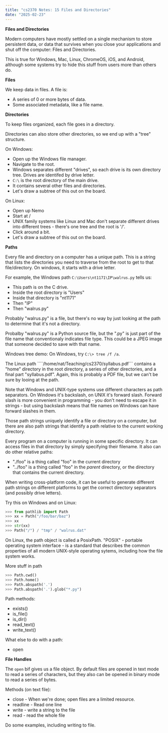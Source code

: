 ```yaml
---
title: "cs2370 Notes: 15 Files and Directories"
date: "2025-02-23"
---
```



**Files and Directories**

Modern computers have mostly settled on a single mechanism to store
persistent data, or data that survives when you close your
applications and shut off the computer: Files and Directories.

This is true for Windows, Mac, Linux, ChromeOS, iOS, and Android,
although some systems try to hide this stuff from users more than
others do.


**Files**

We keep data in files. A file is:

 - A series of 0 or more bytes of data.
 - Some associated metadata, like a file name.


**Directories**

To keep files organized, each file goes in a directory.

Directories can also store other directories, so we end up with a
"tree" structure.

On Windows:

 - Open up the Windows file manager.
 - Navigate to the root.
 - Windows separates different "drives", so each drive is its own
   directory tree. Drives are identifed by drive letter.
 - ```C:\``` is the root directory of the main drive.
 - It contains several other files and directories.
 - Let's draw a subtree of this out on the board.

On Linux:

 - Open up Nemo
 - Start at /
 - UNIX family systems like Linux and Mac don't separate different drives
   into different trees - there's one tree and the root is '/'.
 - Click around a bit.
 - Let's draw a subtree of this out on the board.


**Paths**

Every file and directory on a computer has a unique path. This is a
string that lists the directories you need to traverse from the root
to get to that file/directory. On windows, it starts with a drive
letter.

For example, the Windows path ```C:\Users\nt1171\IP\walrus.py``` tells
us:

 - This path is on the C drive.
 - Inside the root directory is "Users"
 - Inside that directory is "nt1171"
 - Then "IP"
 - Then "walrus.py"

Probably "walrus.py" is a file, but there's no way by just looking at
the path to determine that it's not a directory.

Probalby "walrus.py" is a Python source file, but the ".py" is just
part of the file name that conventionaly indicates file type. This
could be a JPEG image that someone decided to save with that name.

Windows tree demo: On Windows, try ```C:\> tree /f /a```.

The Linux path ````/home/nat/Teaching/cs2370/syllabus.pdf``` contains
a "home" directory in the root directory, a series of other
directories, and a final part "syllabus.pdf". Again, this is probably
a PDF file, but we can't be sure by looing at the path.

Note that Windows and UNIX-type systems use different characters as
path separators. On Windows it's backslash, on UNIX it's forward
slash. Forward slash is more convenient in programming - you don't
need to escape it in strings - but using backslash means that file
names on Windows can have forward slashes in them.

Those path strings uniquely identify a file or directory on a
computer, but there are also path strings that identify a path
relative to the current working directory.

Every program on a computer is running in some specific directory. It
can access files in that directory by simply specifying their
filename. It also can do other relative paths:

 - "./foo" is a thing called "foo" in the current directory
 - "../foo" is a thing called "foo" in the *parent* directory,
   or the directory that contains the current directory.

When writing cross-platform code, it can be useful to generate
different path strings on different platforms to get the correct
directory separators (and possibly drive letters).

Try this on Windows and on Linux:

```python
>>> from pathlib import Path
>>> xx = Path("/foo/bar/baz")
>>> xx
>>> str(xx)
>>> Path("/") / "tmp" / "walrus.dat"

```

On Linux, the path object is called a PosixPath. "POSIX" - portable
operating system interface - is a standard that describes the common
properties of all modern UNIX-style operating sytems, including how
the file system works.

More stuff in path

```python
>>> Path.cwd()
>>> Path.home()
>>> Path.abspath('.')
>>> Path.abspath('.').glob("*.py")
```

Path methods:

 - exists()
 - is_file()
 - is_dir()
 - read_text()
 - write_text()

What else to do with a path:

 - open

**File Handles**

The ```open``` bif gives us a file object. By default files are opened
in text mode to read a series of characters, but they also can be opened
in binary mode to read a series of bytes.

Methods (on text file):

 - close - When we're done; open files are a limited resource.
 - readline - Read one line
 - write - write a string to the file
 - read - read the whole file

Do some examples, including writing to file.
